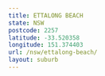 ```yaml
---
title: ETTALONG BEACH
state: NSW
postcode: 2257
latitude: -33.520358
longitude: 151.374403
url: /nsw/ettalong-beach/
layout: suburb
---
```

